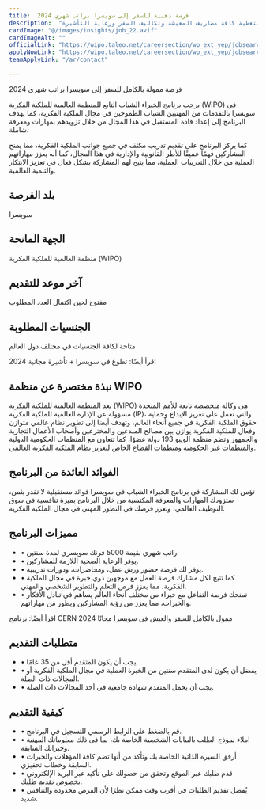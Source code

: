```yaml
---
title:  فرصة ذهبية للسفر إلى سويسرا براتب شهري 2024 
description:  "فرصة ذهبية من الحكومة السويسرية للسفر إلى سويسرا وراتب شهري لتغطية كافة مصاريف المعيشة وتكاليف السفر ورعاية التأشيرة." 
cardImage: "@/images/insights/job_22.avif" 
cardImageAlt: "" 
officialLink: "https://wipo.taleo.net/careersection/wp_ext_yep/jobsearch.ftl%3Flang=en" 
applyNowLink: "https://wipo.taleo.net/careersection/wp_ext_yep/jobsearch.ftl%3Flang=en" 
teamApplyLink: "/ar/contact"

---
```


فرصة ممولة بالكامل للسفر إلى سويسرا براتب شهري 2024

يرحب برنامج الخبراء الشباب التابع للمنظمة العالمية للملكية الفكرية (WIPO) في سويسرا بالتقدمات من المهنيين الشباب الطموحين في مجال الملكية الفكرية، كما يهدف البرنامج إلى إعداد قادة المستقبل في هذا المجال من خلال تزويدهم بمهارات ومعرفة شاملة.

كما يركز البرنامج على تقديم تدريب مكثف في جميع جوانب الملكية الفكرية، مما يمنح المشاركين فهمًا عميقًا للأطر القانونية والإدارية في هذا المجال، كما أنه يعزز مهاراتهم العملية من خلال التدريبات العملية، مما يتيح لهم المشاركة بشكل فعال في تعزيز الابتكار والتنمية العالمية.

## بلد الفرصة

سويسرا

## الجهة المانحة

منظمة العالمية للملكية الفكرية (WIPO)

## آخر موعد للتقديم

مفتوح لحين اكتمال العدد المطلوب

## الجنسيات المطلوبة

متاحة لكافة الجنسيات في مختلف دول العالم

اقرأ أيضًا: تطوع في سويسرا + تأشيرة مجانية 2024

## نبذة مختصرة عن منظمة WlPO

تعد المنظمة العالمية للملكية الفكرية (WIPO) هي وكالة متخصصة تابعة للأمم المتحدة مسؤولة عن الإدارة العالمية للملكية الفكرية (IP)، والتي تعمل على تعزيز الإبداع وحماية حقوق الملكية الفكرية في جميع أنحاء العالم، وتهدف أيضا إلى تطوير نظام عالمي متوازن وفعال للملكية الفكرية يوازن بين مصالح المبدعين والمخترعين وأصحاب الأعمال التجارية والجمهور وتضم منظمة الويبو 193 دولة عضوًا، كما تتعاون مع المنظمات الحكومية الدولية والمنظمات غير الحكومية ومنظمات القطاع الخاص لتعزيز نظام الملكية الفكرية العالمي.

## الفوائد العائدة من البرنامج

تؤمن لك المشاركة في برنامج الخبراء الشباب في سويسرا فوائد مستقبلية لا تقدر بثمن، ستزودك المهارات والمعرفة المكتسبة من خلال البرنامج بميزة تنافسية في سوق التوظيف العالمي، وتعزز فرصك في التطور المهني في مجال الملكية الفكرية.

## مميزات البرنامج

- • راتب شهري بقيمة 5000 فرنك سويسري لمدة سنتين.
- • يوفر الرعاية الصحية اللازمة للمشاركين.
- • يوفر لك فرصة حضور ورش عمل، ومحاضرات، ودورات تدريبية.
- • كما تتيح لكل مشارك فرصة العمل مع موجهين ذوي خبرة في مجال الملكية الفكرية، مما يعزز فرص التعلم والتطوير الشخصي والمهني.
- • تمنحك فرصة التفاعل مع خبراء من مختلف أنحاء العالم يساهم في تبادل الأفكار والخبرات، مما يعزز من رؤية المشاركين ويطور من مهاراتهم.

اقرأ أيضًا: برنامج CERN ممول بالكامل للسفر والعيش في سويسرا مجانًا 2024

## متطلبات التقديم

- • يجب أن يكون المتقدم أقل من 35 عامًا.
- • يفضل أن يكون لدى المتقدم سنتين من الخبرة العملية في مجال الملكية الفكرية أو المجالات ذات الصلة.
- • يجب أن يحمل المتقدم شهادة جامعية في أحد المجالات ذات الصلة.

## كيفية التقديم

- • قم بالضغط على الرابط الرسمي للتسجيل في البرنامج.
- • املاء نموذج الطلب بالبيانات الشخصية الخاصة بك، بما في ذلك معلوماتك المهنية وخبراتك السابقة.
- • أرفق السيرة الذاتية الخاصة بك وتأكد من أنها تضم كافة المؤهلات والخبرات السابقة وخطاب تحفيزي.
- • قدم طلبك عبر الموقع وتحقق من حصولك على تأكيد عبر البريد الإلكتروني بخصوص تقديم طلبك.
- • يُفضل تقديم الطلبات في أقرب وقت ممكن نظرًا لأن الفرص محدودة والتنافس شديد.

